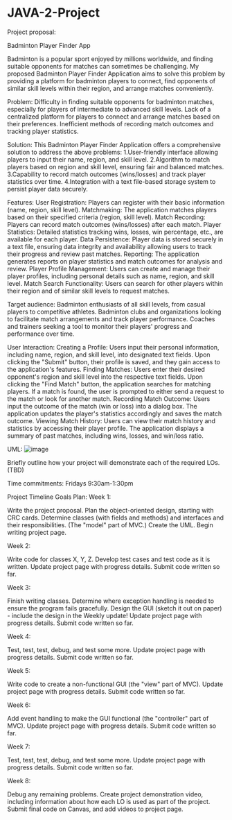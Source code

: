 # JAVA-2-Project

Project proposal:

Badminton Player Finder App

Badminton is a popular sport enjoyed by millions worldwide, and finding suitable opponents for matches can sometimes be challenging. My proposed Badminton Player Finder Application aims to solve this problem by providing a platform for badminton players to connect, find opponents of similar skill levels within their region, and arrange matches conveniently.

Problem:
Difficulty in finding suitable opponents for badminton matches, especially for players of intermediate to advanced skill levels.
Lack of a centralized platform for players to connect and arrange matches based on their preferences.
Inefficient methods of recording match outcomes and tracking player statistics.

Solution:
This Badminton Player Finder Application offers a comprehensive solution to address the above problems:
1.User-friendly interface allowing players to input their name, region, and skill level.
2.Algorithm to match players based on region and skill level, ensuring fair and balanced matches.
3.Capability to record match outcomes (wins/losses) and track player statistics over time.
4.Integration with a text file-based storage system to persist player data securely.

Features:
User Registration: Players can register with their basic information (name, region, skill level).
Matchmaking: The application matches players based on their specified criteria (region, skill level).
Match Recording: Players can record match outcomes (wins/losses) after each match.
Player Statistics: Detailed statistics tracking wins, losses, win percentage, etc., are available for each player.
Data Persistence: Player data is stored securely in a text file, ensuring data integrity and availability allowing users to track their progress and review past matches.
Reporting: The application generates reports on player statistics and match outcomes for analysis and review.
Player Profile Management: Users can create and manage their player profiles, including personal details such as name, region, and skill level.
Match Search Functionality: Users can search for other players within their region and of similar skill levels to request matches.

Target audience:
Badminton enthusiasts of all skill levels, from casual players to competitive athletes.
Badminton clubs and organizations looking to facilitate match arrangements and track player performance.
Coaches and trainers seeking a tool to monitor their players' progress and performance over time.

User Interaction:
Creating a Profile: Users input their personal information, including name, region, and skill level, into designated text fields. Upon clicking the "Submit" button, their profile is saved, and they gain access to the application's features.
Finding Matches: Users enter their desired opponent's region and skill level into the respective text fields. Upon clicking the "Find Match" button, the application searches for matching players. If a match is found, the user is prompted to either send a request to the match or look for another match.
Recording Match Outcome: Users input the outcome of the match (win or loss) into a dialog box. The application updates the player's statistics accordingly and saves the match outcome.
Viewing Match History: Users can view their match history and statistics by accessing their player profile. The application displays a summary of past matches, including wins, losses, and win/loss ratio.

UML:
![image](https://github.com/Mtouch08/JAVA-2-Project/assets/97079008/48a6e92a-fec3-405d-9d10-b40acf4578c1)


Briefly outline how your project will demonstrate each of the required LOs. (TBD)

Time commitments:
Fridays 9:30am-1:30pm

Project Timeline Goals Plan:
Week 1:

Write the project proposal.
Plan the object-oriented design, starting with CRC cards.  Determine classes (with fields and methods) and interfaces and their responsibilities. (The "model" part of MVC.)
Create the UML.
Begin writing project page.


Week 2:

Write code for classes X, Y, Z.
Develop test cases and test code as it is written.
Update project page with progress details.
Submit code written so far.


Week 3:

Finish writing classes.
Determine where exception handling is needed to ensure the program fails gracefully.
Design the GUI (sketch it out on paper) - include the design in the Weekly update!
Update project page with progress details.
Submit code written so far.


Week 4:

Test, test, test, debug, and test some more.
Update project page with progress details.
Submit code written so far.


Week 5:

Write code to create a non-functional GUI (the "view" part of MVC).
Update project page with progress details.
Submit code written so far.


Week 6:

Add event handling to make the GUI functional (the "controller" part of MVC).
Update project page with progress details.
Submit code written so far.


Week 7:

Test, test, test, debug, and test some more.
Update project page with progress details.
Submit code written so far.


Week 8:

Debug any remaining problems.
Create project demonstration video, including information about how each LO is used as part of the project.
Submit final code on Canvas, and add videos to project page.
